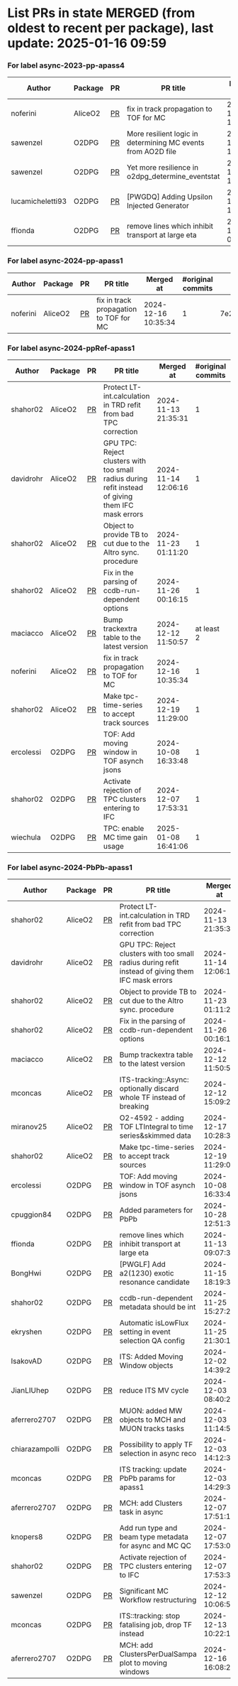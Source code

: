 # List PRs in state MERGED (from oldest to recent per package), last update: 2025-01-16 09:59 


### For label async-2023-pp-apass4

| Author | Package | PR | PR title | Merged at | #original commits | Merge commit |
| --- | --- | --- | --- | --- | --- | --- |
| noferini | AliceO2 | [PR](https://github.com/AliceO2Group/AliceO2/pull/13784) | fix in track propagation to TOF for MC | 2024-12-16 10:35:34 | 1 | 7e245782330f9e5bec8fb624a061edad04a7356d |
| sawenzel | O2DPG | [PR](https://github.com/AliceO2Group/O2DPG/pull/1776) | More resilient logic in determining MC events from AO2D file | 2024-10-29 14:04:48 | 1 | e11820a582ca2b957183fba2e97602387e2b95b3 |
| sawenzel | O2DPG | [PR](https://github.com/AliceO2Group/O2DPG/pull/1777) | Yet more resilience in o2dpg_determine_eventstat | 2024-10-29 16:31:10 | 1 | f26dfd23f877214d3d8052ad8d431a9f4100d453 |
| lucamicheletti93 | O2DPG | [PR](https://github.com/AliceO2Group/O2DPG/pull/1787) | [PWGDQ] Adding Upsilon Injected Generator | 2024-11-08 15:50:18 | at least 2 | 06628bc13a865049991ab005cdc7745909433f57 |
| ffionda | O2DPG | [PR](https://github.com/AliceO2Group/O2DPG/pull/1797) | remove lines which inhibit transport at large eta | 2024-11-13 09:07:38 | at least 2 | f55a23a99a577f636ce9c6a9267d4b5f49782202 |


### For label async-2024-pp-apass1

| Author | Package | PR | PR title | Merged at | #original commits | Merge commit |
| --- | --- | --- | --- | --- | --- | --- |
| noferini | AliceO2 | [PR](https://github.com/AliceO2Group/AliceO2/pull/13784) | fix in track propagation to TOF for MC | 2024-12-16 10:35:34 | 1 | 7e245782330f9e5bec8fb624a061edad04a7356d |


### For label async-2024-ppRef-apass1

| Author | Package | PR | PR title | Merged at | #original commits | Merge commit |
| --- | --- | --- | --- | --- | --- | --- |
| shahor02 | AliceO2 | [PR](https://github.com/AliceO2Group/AliceO2/pull/13687) | Protect LT-int.calculation in TRD refit from bad TPC correction | 2024-11-13 21:35:31 | 1 | 4b9ede8b97d5941c353cd4769deb68409e0163be |
| davidrohr | AliceO2 | [PR](https://github.com/AliceO2Group/AliceO2/pull/13684) | GPU TPC: Reject clusters with too small radius during refit instead of giving them IFC mask errors | 2024-11-14 12:06:16 | 1 | dcb767f01f2fb1a526042375dcd4ab325c96743d |
| shahor02 | AliceO2 | [PR](https://github.com/AliceO2Group/AliceO2/pull/13719) | Object to provide TB to cut due to the Altro sync. procedure | 2024-11-23 01:11:20 | 1 | ce63ff8c1c90453fa45b8b97eb03c02075c70469 |
| shahor02 | AliceO2 | [PR](https://github.com/AliceO2Group/AliceO2/pull/13734) | Fix in the parsing of ccdb-run-dependent options | 2024-11-26 00:16:15 | 1 | c7c9f5464919fe5890a96cfff985ce66ccabbc75 |
| maciacco | AliceO2 | [PR](https://github.com/AliceO2Group/AliceO2/pull/13785) | Bump trackextra table to the latest version | 2024-12-12 11:50:57 | at least 2 | deecd31316d6b1d2eee2e0ac51026446d7d1f803 |
| noferini | AliceO2 | [PR](https://github.com/AliceO2Group/AliceO2/pull/13784) | fix in track propagation to TOF for MC | 2024-12-16 10:35:34 | 1 | 7e245782330f9e5bec8fb624a061edad04a7356d |
| shahor02 | AliceO2 | [PR](https://github.com/AliceO2Group/AliceO2/pull/13815) | Make tpc-time-series to accept track sources | 2024-12-19 11:29:00 | 1 | 6fa29aadbb766e0014f582b5ef4d8a957b25f3e9 |
| ercolessi | O2DPG | [PR](https://github.com/AliceO2Group/O2DPG/pull/1759) | TOF: Add moving window in TOF asynch jsons | 2024-10-08 16:33:48 | 1 | 8a53dfefad39919f0e4c59535b315762dc123ed6 |
| shahor02 | O2DPG | [PR](https://github.com/AliceO2Group/O2DPG/pull/1828) | Activate rejection of TPC clusters entering to IFC | 2024-12-07 17:53:31 | 1 | 08462e50687da6b4358fcda699dc29c0b999850a |
| wiechula | O2DPG | [PR](https://github.com/AliceO2Group/O2DPG/pull/1867) | TPC: enable MC time gain usage | 2025-01-08 16:41:06 | 1 | 0a5330179d3a939df7d3823483c73b143758cac9 |


### For label async-2024-PbPb-apass1

| Author | Package | PR | PR title | Merged at | #original commits | Merge commit |
| --- | --- | --- | --- | --- | --- | --- |
| shahor02 | AliceO2 | [PR](https://github.com/AliceO2Group/AliceO2/pull/13687) | Protect LT-int.calculation in TRD refit from bad TPC correction | 2024-11-13 21:35:31 | 1 | 4b9ede8b97d5941c353cd4769deb68409e0163be |
| davidrohr | AliceO2 | [PR](https://github.com/AliceO2Group/AliceO2/pull/13684) | GPU TPC: Reject clusters with too small radius during refit instead of giving them IFC mask errors | 2024-11-14 12:06:16 | 1 | dcb767f01f2fb1a526042375dcd4ab325c96743d |
| shahor02 | AliceO2 | [PR](https://github.com/AliceO2Group/AliceO2/pull/13719) | Object to provide TB to cut due to the Altro sync. procedure | 2024-11-23 01:11:20 | 1 | ce63ff8c1c90453fa45b8b97eb03c02075c70469 |
| shahor02 | AliceO2 | [PR](https://github.com/AliceO2Group/AliceO2/pull/13734) | Fix in the parsing of ccdb-run-dependent options | 2024-11-26 00:16:15 | 1 | c7c9f5464919fe5890a96cfff985ce66ccabbc75 |
| maciacco | AliceO2 | [PR](https://github.com/AliceO2Group/AliceO2/pull/13785) | Bump trackextra table to the latest version | 2024-12-12 11:50:57 | at least 2 | deecd31316d6b1d2eee2e0ac51026446d7d1f803 |
| mconcas | AliceO2 | [PR](https://github.com/AliceO2Group/AliceO2/pull/13791) | ITS-tracking::Async: optionally discard whole TF instead of breaking | 2024-12-12 15:09:28 | 1 | 4f42cba127d6068bae685180fb0c6759cc53be01 |
| miranov25 | AliceO2 | [PR](https://github.com/AliceO2Group/AliceO2/pull/13809) | O2-4592 - adding TOF LTIntegral to time series&skimmed data | 2024-12-17 10:28:37 | at least 2 | eae7e1da92a3e95414cb8d83c2a584f08c201dff |
| shahor02 | AliceO2 | [PR](https://github.com/AliceO2Group/AliceO2/pull/13815) | Make tpc-time-series to accept track sources | 2024-12-19 11:29:00 | 1 | 6fa29aadbb766e0014f582b5ef4d8a957b25f3e9 |
| ercolessi | O2DPG | [PR](https://github.com/AliceO2Group/O2DPG/pull/1759) | TOF: Add moving window in TOF asynch jsons | 2024-10-08 16:33:48 | 1 | 8a53dfefad39919f0e4c59535b315762dc123ed6 |
| cpuggion84 | O2DPG | [PR](https://github.com/AliceO2Group/O2DPG/pull/1771) | Added parameters for PbPb | 2024-10-28 12:51:37 | at least 2 | 6d96fa8ff5b0da0d9f1ae64b32ceb4773c23a5a8 |
| ffionda | O2DPG | [PR](https://github.com/AliceO2Group/O2DPG/pull/1797) | remove lines which inhibit transport at large eta | 2024-11-13 09:07:38 | at least 2 | f55a23a99a577f636ce9c6a9267d4b5f49782202 |
| BongHwi | O2DPG | [PR](https://github.com/AliceO2Group/O2DPG/pull/1803) | [PWGLF] Add a2(1230) exotic resonance candidate | 2024-11-15 18:19:32 | 1 | a8e801aae61b055cd959c6695224cab8ac830c98 |
| shahor02 | O2DPG | [PR](https://github.com/AliceO2Group/O2DPG/pull/1815) | ccdb-run-dependent metadata should be int | 2024-11-25 15:27:24 | 1 | 52135f58380b5554ce018f1d10849eda3b320eac |
| ekryshen | O2DPG | [PR](https://github.com/AliceO2Group/O2DPG/pull/1814) | Automatic isLowFlux setting in event selection QA config | 2024-11-25 21:30:11 | 1 | 043a97b3bfaf820e422e4e9b80bc0709a82310bf |
| IsakovAD | O2DPG | [PR](https://github.com/AliceO2Group/O2DPG/pull/1819) | ITS: Added Moving Window objects | 2024-12-02 14:39:23 | at least 2 | 31457603fc3c2b811150ac6113b415211f8f8dc9 |
| JianLIUhep | O2DPG | [PR](https://github.com/AliceO2Group/O2DPG/pull/1825) | reduce ITS MV cycle | 2024-12-03 08:40:28 | 1 | f4ad96ea1e3ff97020a5e90a392372693b7bd2c9 |
| aferrero2707 | O2DPG | [PR](https://github.com/AliceO2Group/O2DPG/pull/1824) | MUON: added MW objects to MCH and MUON tracks tasks | 2024-12-03 11:14:53 | 1 | 032309900689dfa585debc2a5bfa85c498b3055e |
| chiarazampolli | O2DPG | [PR](https://github.com/AliceO2Group/O2DPG/pull/1826) | Possibility to apply TF selection in async reco | 2024-12-03 14:12:38 | 1 | 1a4704e391e13e1ad5d141cfc28d912d99beb964 |
| mconcas | O2DPG | [PR](https://github.com/AliceO2Group/O2DPG/pull/1827) | ITS tracking: update PbPb params for apass1 | 2024-12-03 14:29:33 | 1 | 6e7e34a3c99349bb71105002f24a3c5d555a15c9 |
| aferrero2707 | O2DPG | [PR](https://github.com/AliceO2Group/O2DPG/pull/1840) | MCH: add Clusters task in async | 2024-12-07 17:51:10 | 1 | 5569d4f6246ebdb22b15cd98eaed6b8ba001ed8d |
| knopers8 | O2DPG | [PR](https://github.com/AliceO2Group/O2DPG/pull/1838) | Add run type and beam type metadata for async and MC QC | 2024-12-07 17:53:09 | 1 | a3ab0ee95dda61dbf986a2da992cf88d978fccbf |
| shahor02 | O2DPG | [PR](https://github.com/AliceO2Group/O2DPG/pull/1828) | Activate rejection of TPC clusters entering to IFC | 2024-12-07 17:53:31 | 1 | 08462e50687da6b4358fcda699dc29c0b999850a |
| sawenzel | O2DPG | [PR](https://github.com/AliceO2Group/O2DPG/pull/1790) | Significant MC Workflow restructuring | 2024-12-12 10:06:57 | at least 2 | dbbf327cae5defdf3a3d9cfe05717aafdcc125e4 |
| mconcas | O2DPG | [PR](https://github.com/AliceO2Group/O2DPG/pull/1848) | ITS::tracking: stop fatalising job, drop TF instead | 2024-12-13 10:22:14 | 1 | d7f2510e17c5de77e408b40e36a0c95d591e1a0a |
| aferrero2707 | O2DPG | [PR](https://github.com/AliceO2Group/O2DPG/pull/1847) | MCH: add ClustersPerDualSampa plot to moving windows | 2024-12-16 16:08:25 | 1 | be98ad850cb6266b534fac8982766735ac8ddd32 |
